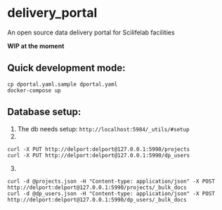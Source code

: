 # delivery_portal
An open source data delivery portal for Scilifelab facilities

**WIP at the moment**


## Quick development mode:
```
cp dportal.yaml.sample dportal.yaml
docker-compose up
```

## Database setup:
1. The db needs setup: `http://localhost:5984/_utils/#setup`
2.
```
curl -X PUT http://delport:delport@127.0.0.1:5990/projects
curl -X PUT http://delport:delport@127.0.0.1:5990/dp_users
```
3.
```
curl -d @projects.json -H "Content-type: application/json" -X POST http://delport:delport@127.0.0.1:5990/projects/_bulk_docs
curl -d @dp_users.json -H "Content-type: application/json" -X POST http://delport:delport@127.0.0.1:5990/dp_users/_bulk_docs
```
